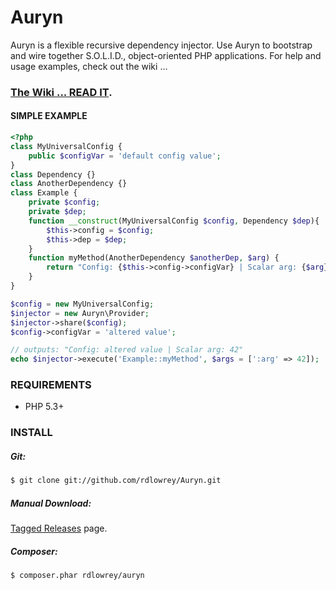# Auryn

Auryn is a flexible recursive dependency injector. Use Auryn to bootstrap and wire together
S.O.L.I.D., object-oriented PHP applications. For help and usage examples, check out the wiki ...

### [The Wiki ... READ IT](https://github.com/rdlowrey/Auryn/wiki).

#### SIMPLE EXAMPLE

```php
<?php
class MyUniversalConfig {
    public $configVar = 'default config value';
}
class Dependency {}
class AnotherDependency {}
class Example {
    private $config;
    private $dep;
    function __construct(MyUniversalConfig $config, Dependency $dep){
        $this->config = $config;
        $this->dep = $dep;
    }
    function myMethod(AnotherDependency $anotherDep, $arg) {
        return "Config: {$this->config->configVar} | Scalar arg: {$arg}";
    }
}

$config = new MyUniversalConfig;
$injector = new Auryn\Provider;
$injector->share($config);
$config->configVar = 'altered value';

// outputs: "Config: altered value | Scalar arg: 42"
echo $injector->execute('Example::myMethod', $args = [':arg' => 42]);
```

### REQUIREMENTS

- PHP 5.3+

### INSTALL

##### Git:

```bash
$ git clone git://github.com/rdlowrey/Auryn.git
```

##### Manual Download:

[Tagged Releases](https://github.com/rdlowrey/Auryn/tags) page.

##### Composer:

```bash
$ composer.phar rdlowrey/auryn
```
